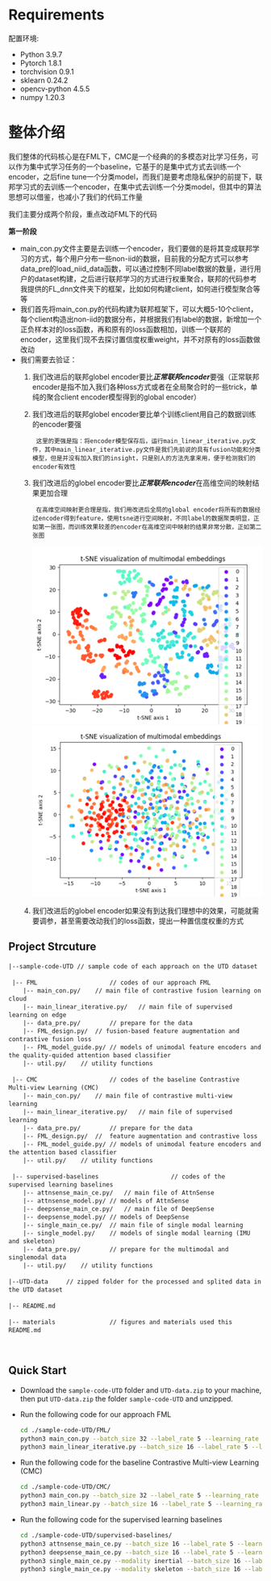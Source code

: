 # Requirements
配置环境: 
* Python 3.9.7
* Pytorch 1.8.1
* torchvision 0.9.1
* sklearn 0.24.2
* opencv-python 4.5.5
* numpy 1.20.3

# 整体介绍
我们整体的代码核心是在FML下，CMC是一个经典的的多模态对比学习任务，可以作为集中式学习任务的一个baseline，它基于的是集中式方式去训练一个encoder，之后fine tune一个分类model，而我们是要考虑隐私保护的前提下，联邦学习式的去训练一个encoder，在集中式去训练一个分类model，但其中的算法思想可以借鉴，也减小了我们的代码工作量

我们主要分成两个阶段，重点改动FML下的代码

**第一阶段**
    
   * main_con.py文件主要是去训练一个encoder，我们要做的是将其变成联邦学习的方式，每个用户分布一些non-iid的数据，目前我的分配方式可以参考data_pre的load_niid_data函数，可以通过控制不同label数据的数量，进行用户的dataset构建，之后进行联邦学习的方式进行权重聚合，联邦的代码参考我提供的FL_dnn文件夹下的框架，比如如何构建client，如何进行模型聚合等等 
   * 我们首先将main_con.py的代码构建为联邦框架下，可以大概5-10个client，每个client构造出non-iid的数据分布，并根据我们有label的数据，新增加一个正负样本对的loss函数，再和原有的loss函数相加，训练一个联邦的encoder，这里我们现不去探讨置信度权重weight，并不对原有的loss函数做改动
   * 我们需要去验证：
        1. 我们改进后的联邦globel encoder要比***正常联邦encoder***要强（正常联邦encoder是指不加入我们各种loss方式或者在全局聚合时的一些trick，单纯的聚合client encoder模型得到的global encoder） 
        2. 我们改进后的联邦globel encoder要比单个训练client用自己的数据训练的encoder要强

                这里的更强是指：将encoder模型保存后，运行main_linear_iterative.py文件，其中main_linear_iterative.py文件是我们先前说的具有fusion功能和分类模型，但是并没有加入我们的insight，只是别人的方法先拿来用，便于检测我们的encoder有效性

        3. 我们改进后的globel encoder要比***正常联邦encoder***在高维空间的映射结果更加合理
        
                在高维空间映射更合理是指，我们用改进后全局的global encoder将所有的数据经过encoder得到feature，使用tsne进行空间映射，不同label的数据聚类明显，正如第一张图，而训练效果较差的encoder在高维空间中映射的结果非常分散，正如第二张图
            ![Alt text](image.png)
            ![Alt text](image-1.png)
        4. 我们改进后的globel encoder如果没有到达我们理想中的效果，可能就需要调参，甚至需要改动我们的loss函数，提出一种置信度权重的方式

## Project Strcuture
```
|--sample-code-UTD // sample code of each approach on the UTD dataset

 |-- FML                    // codes of our approach FML
    |-- main_con.py/	// main file of contrastive fusion learning on cloud 
    |-- main_linear_iterative.py/	// main file of supervised learning on edge
    |-- data_pre.py/		// prepare for the data
    |-- FML_design.py/ 	// fusion-based feature augmentation and contrastive fusion loss
    |-- FML_model_guide.py/	// models of unimodal feature encoders and the quality-quided attention based classifier
    |-- util.py/	// utility functions

 |-- CMC                    // codes of the baseline Contrastive Multi-view Learning (CMC)
    |-- main_con.py/	// main file of contrastive multi-view learning
    |-- main_linear_iterative.py/	// main file of supervised learning
    |-- data_pre.py/		// prepare for the data
    |-- FML_design.py/ 	//  feature augmentation and contrastive loss
    |-- FML_model_guide.py/	// models of unimodal feature encoders and the attention based classifier
    |-- util.py/	// utility functions

 |-- supervised-baselines                    // codes of the supervised learning baselines
    |-- attnsense_main_ce.py/	// main file of AttnSense
    |-- attnsense_model.py/	// models of AttnSense
    |-- deepsense_main_ce.py/	// main file of DeepSense
    |-- deepsense_model.py/	// models of DeepSense
    |-- single_main_ce.py/	// main file of single modal learning
    |-- single_model.py/	// models of single modal learning (IMU and skeleton)
    |-- data_pre.py/		// prepare for the multimodal and singlemodal data
    |-- util.py/	// utility functions
    
|--UTD-data 	// zipped folder for the processed and splited data in the UTD dataset

|-- README.md

|-- materials               // figures and materials used this README.md
```
<br>

## Quick Start
* Download the `sample-code-UTD` folder and `UTD-data.zip` to your machine, then put `UTD-data.zip` the folder `sample-code-UTD` and unzipped.
* Run the following code for our approach FML
    ```bash
    cd ./sample-code-UTD/FML/
    python3 main_con.py --batch_size 32 --label_rate 5 --learning_rate 0.01
    python3 main_linear_iterative.py --batch_size 16 --label_rate 5 --learning_rate 0.001 --guide_flag 1 --method iterative
    ```
* Run the following code for the baseline Contrastive Multi-view Learning (CMC)
    ```bash
    cd ./sample-code-UTD/CMC/
    python3 main_con.py --batch_size 32 --label_rate 5 --learning_rate 0.01
    python3 main_linear.py --batch_size 16 --label_rate 5 --learning_rate 0.001
    ```
    
* Run the following code for the supervised learning baselines
    ```bash
    cd ./sample-code-UTD/supervised-baselines/
    python3 attnsense_main_ce.py --batch_size 16 --label_rate 5 --learning_rate 0.001
    python3 deepsense_main_ce.py --batch_size 16 --label_rate 5 --learning_rate 0.001
    python3 single_main_ce.py --modality inertial --batch_size 16 --label_rate 5 --learning_rate 0.001
    python3 single_main_ce.py --modality skeleton --batch_size 16 --label_rate 5 --learning_rate 0.001
    ```
    



    
